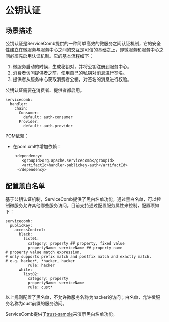 # 公钥认证

## 场景描述

公钥认证是ServiceComb提供的一种简单高效的微服务之间认证机制，它的安全性建立在微服务与服务中心之间的交互是可信的基础之上，即微服务和服务中心之间必须先启用认证机制。它的基本流程如下：

1. 微服务启动的时候，生成秘钥对，并将公钥注册到服务中心。
2. 消费者访问提供者之前，使用自己的私钥对消息进行签名。
3. 提供者从服务中心获取消费者公钥，对签名的消息进行校验。

公钥认证需要在消费者、提供者都启用。

```
servicecomb:
  handler:
    chain:
      Consumer:
        default: auth-consumer
      Provider:
        default: auth-provider
```

POM依赖：

* 在pom.xml中增加依赖：

  ```
   <dependency> 
      <groupId>org.apache.servicecomb</groupId> 
      <artifactId>handler-publickey-auth</artifactId> 
    </dependency>
  ```

## 配置黑白名单

基于公钥认证机制，ServiceComb提供了黑白名单功能。通过黑白名单，可以控制微服务允许其他哪些服务访问。目前支持通过配置服务属性来控制，配置项如下：

```
servicecomb:
  publicKey:
    accessControl:
      black:
        list01:
          category: property ## property, fixed value
          propertyName: serviceName ## property name
# property value match expression. 
# only supports prefix match and postfix match and exactly match. 
# e.g. hacker*, *hacker, hacker
          rule: hacker 
      white:
        list02:
          category: property
          propertyName: serviceName
          rule: cust*
```

以上规则配置了黑名单，不允许微服务名称为hacker的访问；白名单，允许微服务名称为cust前缀的服务访问。

ServiceComb提供了[trust-sample](https://github.com/apache/incubator-servicecomb-java-chassis/tree/master/samples/trust-sample)来演示黑白名单功能。